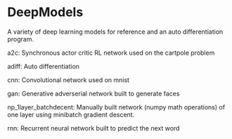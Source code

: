 # DeepModels
A variety of deep learning models for reference and an auto differentiation program.

a2c: Synchronous actor critic RL network used on the cartpole problem

adiff: Auto differentiation

cnn: Convolutional network used on mnist

gan: Generative adverserial network built to generate faces

np_1layer_batchdecent: Manually built network (numpy math operations) of one layer using minibatch gradient descent.

rnn: Recurrent neural network built to predict the next word
